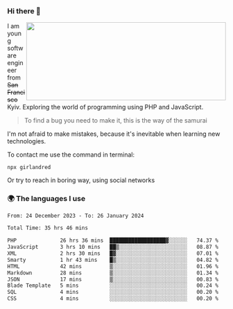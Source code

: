 ### Hi there 👋  

<img align='right' src="https://github-readme-stats.vercel.app/api?username=girlandred&count_private=true&show_icons=true&include_all_commits=true&hide_rank=true&hide_title=true&theme=buefy&card_width=300" width=460 height=180>


I am young software engineer from ~~San Francisco~~ Kyiv. Exploring the world of programming using PHP and JavaScript.


> To find a bug you need to make it, this is the way of the samurai



I'm not afraid to make mistakes, because it's inevitable when learning new technologies.

To contact me use the command in terminal:

```
npx girlandred
```

Or try to reach in boring way, using social networks


### 🌍 The languages I use

<!--START_SECTION:waka-->

```txt
From: 24 December 2023 - To: 26 January 2024

Total Time: 35 hrs 46 mins

PHP              26 hrs 36 mins  ██████████████████▓░░░░░░   74.37 %
JavaScript       3 hrs 10 mins   ██▒░░░░░░░░░░░░░░░░░░░░░░   08.87 %
XML              2 hrs 30 mins   █▓░░░░░░░░░░░░░░░░░░░░░░░   07.01 %
Smarty           1 hr 43 mins    █▒░░░░░░░░░░░░░░░░░░░░░░░   04.82 %
HTML             42 mins         ▒░░░░░░░░░░░░░░░░░░░░░░░░   01.96 %
Markdown         28 mins         ▒░░░░░░░░░░░░░░░░░░░░░░░░   01.34 %
JSON             17 mins         ▒░░░░░░░░░░░░░░░░░░░░░░░░   00.83 %
Blade Template   5 mins          ░░░░░░░░░░░░░░░░░░░░░░░░░   00.24 %
SQL              4 mins          ░░░░░░░░░░░░░░░░░░░░░░░░░   00.20 %
CSS              4 mins          ░░░░░░░░░░░░░░░░░░░░░░░░░   00.20 %
```

<!--END_SECTION:waka-->
